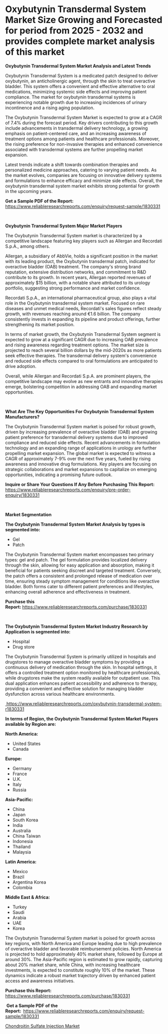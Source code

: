 <p><h1>Oxybutynin Transdermal System Market Size Growing and Forecasted for period from 2025 - 2032 and provides complete market analysis of this market</h1></p><p><strong>Oxybutynin Transdermal System Market Analysis and Latest Trends</strong></p>
<p><p>Oxybutynin Transdermal System is a medicated patch designed to deliver oxybutynin, an anticholinergic agent, through the skin to treat overactive bladder. This system offers a convenient and effective alternative to oral medications, minimizing systemic side effects and improving patient compliance. The market for oxybutynin transdermal systems is experiencing notable growth due to increasing incidences of urinary incontinence and a rising aging population. </p><p>The Oxybutynin Transdermal System Market is expected to grow at a CAGR of 7.4% during the forecast period. Key drivers contributing to this growth include advancements in transdermal delivery technology, a growing emphasis on patient-centered care, and an increasing awareness of treatment options among patients and healthcare professionals. Moreover, the rising preference for non-invasive therapies and enhanced convenience associated with transdermal systems are further propelling market expansion. </p><p>Latest trends indicate a shift towards combination therapies and personalized medicine approaches, catering to varying patient needs. As the market evolves, companies are focusing on innovative delivery systems and formulations to enhance efficacy and minimize side effects. Overall, the oxybutynin transdermal system market exhibits strong potential for growth in the upcoming years.</p></p>
<p><strong>Get a Sample PDF of the Report:&nbsp;</strong> <a href="https://www.reliableresearchreports.com/enquiry/request-sample/1830331?utm_campaign=2200&utm_medium=2&utm_source=Github&utm_content=ia&utm_term=08032025&utm_id=oxybutynin-transdermal-system">https://www.reliableresearchreports.com/enquiry/request-sample/1830331</a></p>
<p>&nbsp;</p>
<p><strong>Oxybutynin Transdermal System Major Market Players</strong></p>
<p><p>The Oxybutynin Transdermal System market is characterized by a competitive landscape featuring key players such as Allergan and Recordati S.p.A., among others. </p><p>Allergan, a subsidiary of AbbVie, holds a significant position in the market with its leading product, the Oxybutynin transdermal patch, indicated for overactive bladder (OAB) treatment. The company's strong brand reputation, extensive distribution networks, and commitment to R&D contribute to its growth. In recent years, Allergan reported revenues of approximately $15 billion, with a notable share attributed to its urology portfolio, suggesting strong performance and market confidence.</p><p>Recordati S.p.A., an international pharmaceutical group, also plays a vital role in the Oxybutynin transdermal system market. Focused on rare diseases and unmet medical needs, Recordati's sales figures reflect steady growth, with revenues reaching around €1.6 billion. The company consistently invests in expanding its pipeline and product offerings, further strengthening its market position.</p><p>In terms of market growth, the Oxybutynin Transdermal System segment is expected to grow at a significant CAGR due to increasing OAB prevalence and rising awareness regarding treatment options. The market size is projected to reach several billion dollars by the mid-2020s as more patients seek effective therapies. The transdermal delivery system's convenience and reduced side effects compared to oral formulations are anticipated to drive adoption.</p><p>Overall, while Allergan and Recordati S.p.A. are prominent players, the competitive landscape may evolve as new entrants and innovative therapies emerge, bolstering competition in addressing OAB and expanding market opportunities.</p></p>
<p>&nbsp;</p>
<p><strong>What Are The Key Opportunities For Oxybutynin Transdermal System Manufacturers?</strong></p>
<p><p>The Oxybutynin Transdermal System market is poised for robust growth, driven by increasing prevalence of overactive bladder (OAB) and growing patient preference for transdermal delivery systems due to improved compliance and reduced side effects. Recent advancements in formulation technology and an expanding range of applications in urology are further propelling market expansion. The global market is expected to witness a CAGR of approximately 7-9% over the next five years, fueled by rising awareness and innovative drug formulations. Key players are focusing on strategic collaborations and market expansions to capitalize on emerging opportunities, indicating a promising future outlook.</p></p>
<p><strong>Inquire or Share Your Questions If Any Before Purchasing This Report:</strong> <a href="https://www.reliableresearchreports.com/enquiry/pre-order-enquiry/1830331?utm_campaign=2200&utm_medium=2&utm_source=Github&utm_content=ia&utm_term=08032025&utm_id=oxybutynin-transdermal-system">https://www.reliableresearchreports.com/enquiry/pre-order-enquiry/1830331</a></p>
<p>&nbsp;</p>
<p><strong>Market Segmentation</strong></p>
<p><strong>The Oxybutynin Transdermal System Market Analysis by types is segmented into:</strong></p>
<p><ul><li>Gel</li><li>Patch</li></ul></p>
<p><p>The Oxybutynin Transdermal System market encompasses two primary types: gel and patch. The gel formulation provides localized delivery through the skin, allowing for easy application and absorption, making it beneficial for patients seeking discreet and targeted treatment. Conversely, the patch offers a consistent and prolonged release of medication over time, ensuring steady symptom management for conditions like overactive bladder. Both forms cater to different patient preferences and lifestyles, enhancing overall adherence and effectiveness in treatment.</p></p>
<p><strong>Purchase this Report:&nbsp;</strong><a href="https://www.reliableresearchreports.com/purchase/1830331?utm_campaign=2200&utm_medium=2&utm_source=Github&utm_content=ia&utm_term=08032025&utm_id=oxybutynin-transdermal-system">https://www.reliableresearchreports.com/purchase/1830331</a></p>
<p>&nbsp;</p>
<p><strong>The Oxybutynin Transdermal System Market Industry Research by Application is segmented into:</strong></p>
<p><ul><li>Hospital</li><li>Drug store</li></ul></p>
<p><p>The Oxybutynin Transdermal System is primarily utilized in hospitals and drugstores to manage overactive bladder symptoms by providing a continuous delivery of medication through the skin. In hospital settings, it offers a controlled treatment option monitored by healthcare professionals, while drugstores make the system readily available for outpatient use. This dual application enhances patient accessibility and adherence to therapy, providing a convenient and effective solution for managing bladder dysfunction across various healthcare environments.</p></p>
<p><a href="https://www.reliableresearchreports.com/oxybutynin-transdermal-system-r1830331?utm_campaign=2200&utm_medium=2&utm_source=Github&utm_content=ia&utm_term=08032025&utm_id=oxybutynin-transdermal-system">&nbsp;https://www.reliableresearchreports.com/oxybutynin-transdermal-system-r1830331</a></p>
<p><strong>In terms of Region, the Oxybutynin Transdermal System Market Players available by Region are:</strong></p>
<p>
    <p> <strong> North America: </strong>
        <ul>
            <li>United States</li>
            <li>Canada</li>
        </ul>
        </p> 
    <p> <strong> Europe: </strong>
        <ul>
            <li>Germany</li>
            <li>France</li>
            <li>U.K.</li>
            <li>Italy</li>
            <li>Russia</li>
        </ul>
        </p> 
    <p> <strong> Asia-Pacific: </strong>
        <ul>
            <li>China</li>
            <li>Japan</li>
            <li>South Korea</li>
            <li>India</li>
            <li>Australia</li>
            <li>China Taiwan</li>
            <li>Indonesia</li>
            <li>Thailand</li>
            <li>Malaysia</li>
        </ul>
        </p> 
    <p> <strong> Latin America: </strong>
        <ul>
            <li>Mexico</li>
            <li>Brazil</li>
            <li>Argentina Korea</li>
            <li>Colombia</li>
        </ul>
        </p> 
    <p> <strong> Middle East & Africa: </strong>
        <ul>
            <li>Turkey</li>
            <li>Saudi</li>
            <li>Arabia</li>
            <li>UAE</li>
            <li>Korea</li>
        </ul>
    </p>
    </p>
<p><p>The Oxybutynin Transdermal System market is poised for growth across key regions, with North America and Europe leading due to high prevalence of overactive bladder and favorable reimbursement policies. North America is projected to hold approximately 40% market share, followed by Europe at around 30%. The Asia-Pacific region is estimated to grow rapidly, capturing about 20% market share, while China, with increasing healthcare investments, is expected to constitute roughly 10% of the market. These dynamics indicate a robust market trajectory driven by enhanced patient access and awareness initiatives.</p></p>
<p><strong>Purchase this Report: </strong><a href="https://www.reliableresearchreports.com/purchase/1830331?utm_campaign=2200&utm_medium=2&utm_source=Github&utm_content=ia&utm_term=08032025&utm_id=oxybutynin-transdermal-system">https://www.reliableresearchreports.com/purchase/1830331</a></p>
<p>&nbsp;<strong>Get a Sample PDF of the Report:&nbsp;&nbsp;</strong><a href="https://www.reliableresearchreports.com/enquiry/request-sample/1830331?utm_campaign=2200&utm_medium=2&utm_source=Github&utm_content=ia&utm_term=08032025&utm_id=oxybutynin-transdermal-system">https://www.reliableresearchreports.com/enquiry/request-sample/1830331</a></p>
<p><strong></strong></p>
<p><p><a href="https://github.com/MonroeBullock54/Market-Research-Report-List-1/blob/main/chondroitin-sulfate-injection-market.md?utm_campaign=2200&utm_medium=2&utm_source=Github&utm_content=ia&utm_term=08032025&utm_id=oxybutynin-transdermal-system">Chondroitin Sulfate Injection Market</a></p></p>